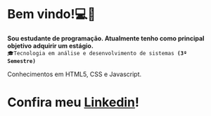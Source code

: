 # Bem vindo!💻🖖
**Sou estudante de programação. Atualmente tenho como principal objetivo adquirir um estágio.**  
<code>🎓Tecnologia em análise e desenvolvimento de sistemas **(3º Semestre)**</code>

Conhecimentos em HTML5, CSS e Javascript.  
# Confira meu <a href="https://www.linkedin.com/in/erllan-rego-a7b4ab1a2/">Linkedin</a>!

